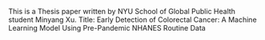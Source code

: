 This is a Thesis paper written by NYU School of Global Public Health student Minyang Xu. 
Title: Early Detection of Colorectal Cancer: A Machine Learning Model Using Pre-Pandemic NHANES Routine Data

